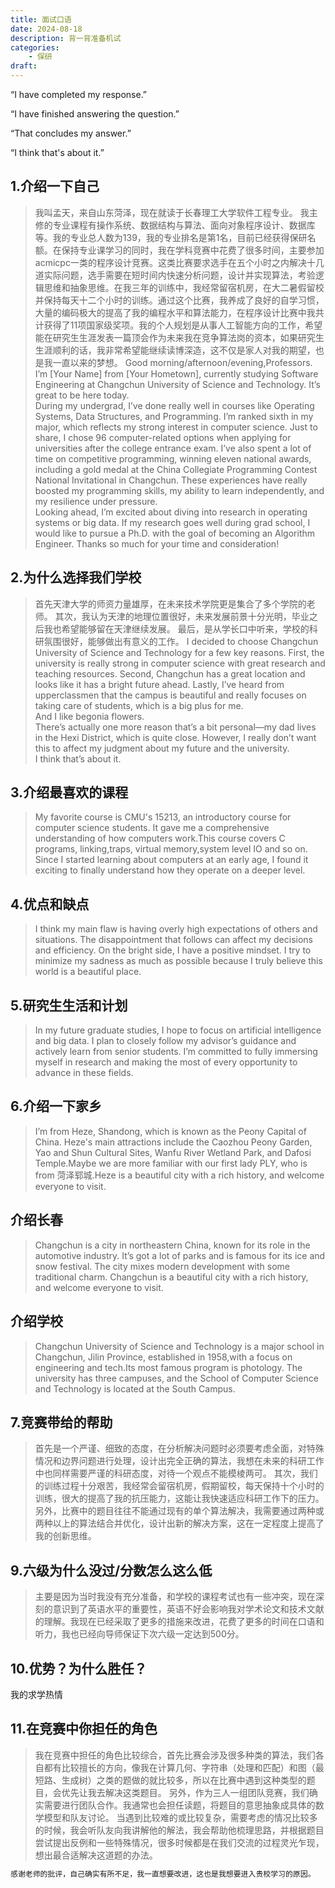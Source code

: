 ```yaml
---
title: 面试口语
date: 2024-08-18
description: 背一背准备机试
categories:
    - 保研
draft: 
---
```

“I have completed my response.”

“I have finished answering the question.”

“That concludes my answer.”

“I think that's about it.”
## 1.介绍一下自己
>我叫孟天，来自山东菏泽，现在就读于长春理工大学软件工程专业。
我主修的专业课程有操作系统、数据结构与算法、面向对象程序设计、数据库等。我的专业总人数为139，我的专业排名是第1名，目前已经获得保研名额。在保持专业课学习的同时，我在学科竞赛中花费了很多时间，主要参加acmicpc一类的程序设计竞赛。这类比赛要求选手在五个小时之内解决十几道实际问题，选手需要在短时间内快速分析问题，设计并实现算法，考验逻辑思维和抽象思维。在我三年的训练中，我经常留宿机房，在大二暑假留校并保持每天十二个小时的训练。通过这个比赛，我养成了良好的自学习惯，大量的编码极大的提高了我的编程水平和算法能力，在程序设计比赛中我共计获得了11项国家级奖项。我的个人规划是从事人工智能方向的工作，希望能在研究生生涯发表一篇顶会作为未来我在竞争算法岗的资本，如果研究生生涯顺利的话，我非常希望能继续读博深造，这不仅是家人对我的期望，也是我一直以来的梦想。
>Good morning/afternoon/evening,Professors. I’m [Your Name] from [Your Hometown], currently studying Software Engineering at Changchun University of Science and Technology. It’s great to be here today.\
During my undergrad, I’ve done really well in courses like Operating Systems, Data Structures, and Programming. I’m ranked sixth in my major, which reflects my strong interest in computer science. Just to share, I chose 96 computer-related options when applying for universities after the college entrance exam. I’ve also spent a lot of time on competitive programming, winning eleven national awards, including a gold medal at the China Collegiate Programming Contest National Invitational in Changchun. These experiences have really boosted my programming skills, my ability to learn independently, and my resilience under pressure.\
Looking ahead, I’m excited about diving into research in operating systems or big data. If my research goes well during grad school, I would like to pursue a Ph.D. with the goal of becoming an Algorithm Engineer.
Thanks so much for your time and consideration!
## 2.为什么选择我们学校
>首先天津大学的师资力量雄厚，在未来技术学院更是集合了多个学院的老师。
其次，我认为天津的地理位置很好，未来发展前景十分光明，毕业之后我也希望能够留在天津继续发展。
最后，是从学长口中听来，学校的科研氛围很好，能够做出有意义的工作。
>I decided to choose Changchun University of Science and Technology for a few key reasons. First, the university is really strong in computer science with great research and teaching resources. Second, Changchun has a great location and looks like it has a bright future ahead. Lastly, I’ve heard from upperclassmen that the campus is beautiful and really focuses on taking care of students, which is a big plus for me.\
And I like begonia flowers.\
There’s actually one more reason that’s a bit personal—my dad lives in the Hexi District, which is quite close. However, I really don’t want this to affect my judgment about my future and the university.\
I think that’s about it.
## 3.介绍最喜欢的课程
>My favorite course is CMU's 15213, an introductory course for computer science students. It gave me a comprehensive understanding of how computers work.This course covers C programs, linking,traps, virtual memory,system level IO and so on. Since I started learning about computers at an early age, I found it exciting to finally understand how they operate on a deeper level.
## 4.优点和缺点
>I think my main flaw is having overly high expectations of others and situations. The disappointment that follows can affect my decisions and efficiency. On the bright side, I have a positive mindset. I try to minimize my sadness as much as possible because I truly believe this world is a beautiful place.
## 5.研究生生活和计划
>In my future graduate studies, I hope to focus on artificial intelligence and big data. I plan to closely follow my advisor’s guidance and actively learn from senior students. I’m committed to fully immersing myself in research and making the most of every opportunity to advance in these fields.
## 6.介绍一下家乡
>I’m from Heze, Shandong, which is known as the Peony Capital of China. Heze's main attractions include the Caozhou Peony Garden, Yao and Shun Cultural Sites, Wanfu River Wetland Park, and Dafosi Temple.Maybe we are more familiar with our first lady PLY, who is from 菏泽郓城.Heze is a beautiful city with a rich history, and welcome everyone to visit. 
## 介绍长春
>Changchun is a city in northeastern China, known for its role in the automotive industry. It’s got a lot of parks and is famous for its ice and snow festival. The city mixes modern development with some traditional charm. Changchun is a beautiful city with a rich history, and welcome everyone to visit. 
## 介绍学校
>Changchun University of Science and Technology is a major school in Changchun, Jilin Province, established in 1958,with a focus on engineering and tech.Its most famous program  is photology.  The university has three campuses, and the School of Computer Science and Technology is located at the South Campus.
## 7.竞赛带给的帮助
>首先是一个严谨、细致的态度，在分析解决问题时必须要考虑全面，对特殊情况和边界问题进行处理，设计出完全正确的算法，我想在未来的科研工作中也同样需要严谨的科研态度，对待一个观点不能模棱两可。
其次，我们的训练过程十分艰苦，我经常会留宿机房，假期留校，每天保持十个小时的训练，很大的提高了我的抗压能力，这能让我快速适应科研工作下的压力。
另外，比赛中的题目往往不能通过现有的单个算法解决，我需要通过两种或两种以上的算法结合并优化，设计出新的解决方案，这在一定程度上提高了我的创新思维。
## 9.六级为什么没过/分数怎么这么低
>主要是因为当时我没有充分准备，和学校的课程考试也有一些冲突，现在深刻的意识到了英语水平的重要性，英语不好会影响我对学术论文和技术文献的理解。我现在已经采取了更多的措施来改进，花费了更多的时间在口语和听力，我也已经向导师保证下次六级一定达到500分。
## 10.优势？为什么胜任？
我的求学热情
## 11.在竞赛中你担任的角色
>我在竞赛中担任的角色比较综合，首先比赛会涉及很多种类的算法，我们各自都有比较擅长的方向，像我在计算几何、字符串（处理和匹配）和图（最短路、生成树）之类的题做的就比较多，所以在比赛中遇到这种类型的题目，会优先让我去解决这类题目。
另外，作为三人一组团队竞赛，我们确实需要进行团队合作。我通常也会担任读题，将题目的意思抽象成具体的数学模型和队友讨论。
当遇到比较难的或比较复杂，需要考虑的情况比较多的时候，我会听队友向我讲解他的解法，我会帮助他梳理思路，并根据题目尝试提出反例和一些特殊情况，很多时候都是在我们交流的过程灵光乍现，想出最合适解决这道题的办法。
```c
感谢老师的批评，自己确实有所不足，我一直想要改进，这也是我想要进入贵校学习的原因。
```